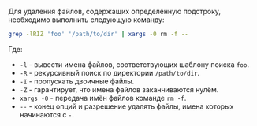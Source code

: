 Для удаления файлов, содержащих определённую подстроку, необходимо выполнить следующую команду:

```bash
grep -lRIZ 'foo' '/path/to/dir' | xargs -0 rm -f --
```

Где:

- `-l` - вывести имена файлов, соответствующих шаблону поиска `foo`.
- `-R` - рекурсивный поиск по директории `/path/to/dir`.
- `-I` - пропускать двоичные файлы.
- `-Z` - гарантирует, что имена файлов заканчиваются нулём.
- `xargs -0` - передача имён файлов команде `rm -f`.
- `--` - конец опций и разрешение удалять файлы, имена которых начинаются с `-`.
